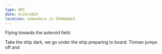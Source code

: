 ```yaml
---
type: DDC
date: 6/24/2024
location: somewhere in SPAAAAACE
---
```


Flying towards the asteroid field. 

Take the ship dark, we go under the ship preparing to board.
Tinman jumps off and 